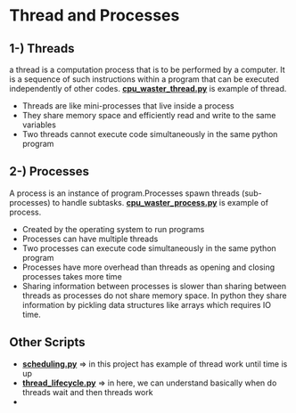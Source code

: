 # Thread and Processes

## 1-) Threads
 a thread is a computation process that is to be performed by a computer. It is a sequence of such instructions within a program that can be executed independently of other codes.
[**cpu_waster_thread.py**](https://github.com/yunusaltuntas/Parallel_Programming/blob/main/Treads%20and%20Processes/cpu_waster_thread.py) is example of thread.
 - Threads are like mini-processes that live inside a process
 - They share memory space and efficiently read and write to the same variables
 - Two threads cannot execute code simultaneously in the same python program

 
## 2-) Processes
 A process is an instance of program.Processes spawn threads (sub-processes) to handle subtasks.
[**cpu_waster_process.py**](https://github.com/yunusaltuntas/Parallel_Programming/blob/main/Treads%20and%20Processes/cpu_waster_process.py)  is example of process.
 - Created by the operating system to run programs
 - Processes can have multiple threads
 - Two processes can execute code simultaneously in the same python program
 - Processes have more overhead than threads as opening and closing processes takes more time
 - Sharing information between processes is slower than sharing between threads as processes do not share memory space. In python they share information by pickling data structures like arrays which requires IO time.

## Other Scripts
- [**scheduling.py**]() => in this project has example of thread work until time is up
- [**thread_lifecycle.py**]() => in here, we can understand basically when do threads wait and then threads work
- 